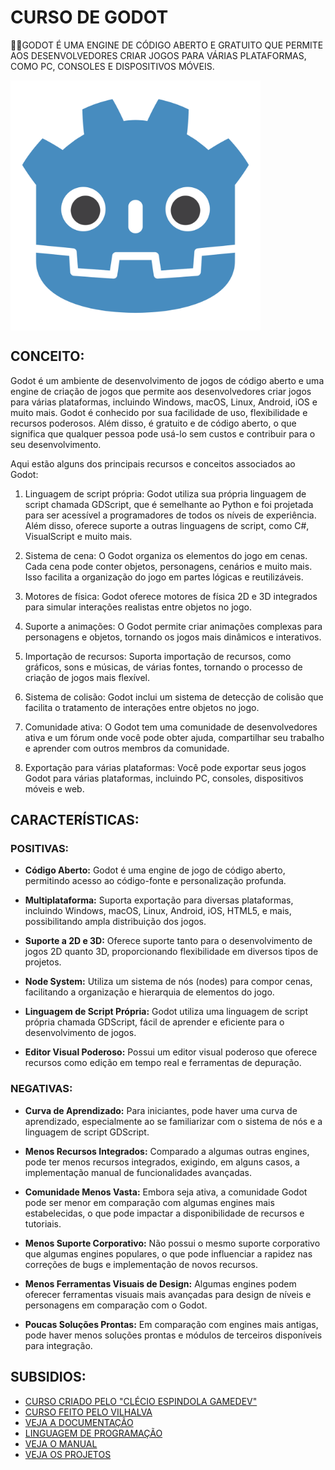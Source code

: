 # CURSO DE GODOT
👨‍⚖️GODOT É UMA ENGINE DE CÓDIGO ABERTO E GRATUITO QUE PERMITE AOS DESENVOLVEDORES CRIAR JOGOS PARA VÁRIAS PLATAFORMAS, COMO PC, CONSOLES E DISPOSITIVOS MÓVEIS. 

<img src="FOTO.png" align="center" width="400"> <br>

## CONCEITO:
Godot é um ambiente de desenvolvimento de jogos de código aberto e uma engine de criação de jogos que permite aos desenvolvedores criar jogos para várias plataformas, incluindo Windows, macOS, Linux, Android, iOS e muito mais. Godot é conhecido por sua facilidade de uso, flexibilidade e recursos poderosos. Além disso, é gratuito e de código aberto, o que significa que qualquer pessoa pode usá-lo sem custos e contribuir para o seu desenvolvimento.

Aqui estão alguns dos principais recursos e conceitos associados ao Godot:

1. Linguagem de script própria: Godot utiliza sua própria linguagem de script chamada GDScript, que é semelhante ao Python e foi projetada para ser acessível a programadores de todos os níveis de experiência. Além disso, oferece suporte a outras linguagens de script, como C#, VisualScript e muito mais.

2. Sistema de cena: O Godot organiza os elementos do jogo em cenas. Cada cena pode conter objetos, personagens, cenários e muito mais. Isso facilita a organização do jogo em partes lógicas e reutilizáveis.

3. Motores de física: Godot oferece motores de física 2D e 3D integrados para simular interações realistas entre objetos no jogo.

4. Suporte a animações: O Godot permite criar animações complexas para personagens e objetos, tornando os jogos mais dinâmicos e interativos.

5. Importação de recursos: Suporta importação de recursos, como gráficos, sons e músicas, de várias fontes, tornando o processo de criação de jogos mais flexível.

6. Sistema de colisão: Godot inclui um sistema de detecção de colisão que facilita o tratamento de interações entre objetos no jogo.

7. Comunidade ativa: O Godot tem uma comunidade de desenvolvedores ativa e um fórum onde você pode obter ajuda, compartilhar seu trabalho e aprender com outros membros da comunidade.

8. Exportação para várias plataformas: Você pode exportar seus jogos Godot para várias plataformas, incluindo PC, consoles, dispositivos móveis e web.

## CARACTERÍSTICAS:
### POSITIVAS:
- **Código Aberto:** Godot é uma engine de jogo de código aberto, permitindo acesso ao código-fonte e personalização profunda.

- **Multiplataforma:** Suporta exportação para diversas plataformas, incluindo Windows, macOS, Linux, Android, iOS, HTML5, e mais, possibilitando ampla distribuição dos jogos.

- **Suporte a 2D e 3D:** Oferece suporte tanto para o desenvolvimento de jogos 2D quanto 3D, proporcionando flexibilidade em diversos tipos de projetos.

- **Node System:** Utiliza um sistema de nós (nodes) para compor cenas, facilitando a organização e hierarquia de elementos do jogo.

- **Linguagem de Script Própria:** Godot utiliza uma linguagem de script própria chamada GDScript, fácil de aprender e eficiente para o desenvolvimento de jogos.

- **Editor Visual Poderoso:** Possui um editor visual poderoso que oferece recursos como edição em tempo real e ferramentas de depuração.

### NEGATIVAS:
- **Curva de Aprendizado:** Para iniciantes, pode haver uma curva de aprendizado, especialmente ao se familiarizar com o sistema de nós e a linguagem de script GDScript.

- **Menos Recursos Integrados:** Comparado a algumas outras engines, pode ter menos recursos integrados, exigindo, em alguns casos, a implementação manual de funcionalidades avançadas.

- **Comunidade Menos Vasta:** Embora seja ativa, a comunidade Godot pode ser menor em comparação com algumas engines mais estabelecidas, o que pode impactar a disponibilidade de recursos e tutoriais.

- **Menos Suporte Corporativo:** Não possui o mesmo suporte corporativo que algumas engines populares, o que pode influenciar a rapidez nas correções de bugs e implementação de novos recursos.

- **Menos Ferramentas Visuais de Design:** Algumas engines podem oferecer ferramentas visuais mais avançadas para design de níveis e personagens em comparação com o Godot.

- **Poucas Soluções Prontas:** Em comparação com engines mais antigas, pode haver menos soluções prontas e módulos de terceiros disponíveis para integração.

## SUBSIDIOS:
- [CURSO CRIADO PELO "CLÉCIO ESPINDOLA GAMEDEV"](https://youtube.com/playlist?list=PL-oJEh-N3A3SOPWuMuulbnJv0BFgvBnVG&si=QI5hJzt1a3lHyZ0z)
- [CURSO FEITO PELO VILHALVA](https://github.com/VILHALVA)
- [VEJA A DOCUMENTAÇÃO](https://docs.godotengine.org/en/stable/)
- [LINGUAGEM DE PROGRAMAÇÃO](https://github.com/VILHALVA/CURSO-DE-GDSCRIPT)
- [VEJA O MANUAL](./MANUAL.md)
- [VEJA OS PROJETOS](https://github.com/VILHALVA?tab=repositories&q=topic:GODOT)

